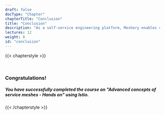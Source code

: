 ```yaml
---
draft: false
docType: "Chapter"
chapterTitle: "Conclusion"
title: "Conclusion"
description: "As a self-service engineering platform, Meshery enables collaborative design and operation of cloud native infrastructure."
lectures: 12
weight: 8
id: "conclusion"
---
```


{{< chapterstyle >}}

<br />

### Congratulations!

##### You have successfully completed the course on **"Advanced concepts of service meshes - Hands on"** using _Istio_.

{{< /chapterstyle >}}
